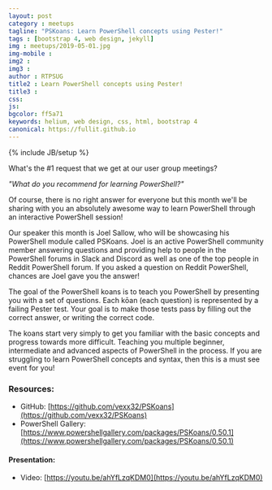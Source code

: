 ```yaml
---
layout: post
category : meetups
tagline: "PSKoans: Learn PowerShell concepts using Pester!"
tags : [bootstrap 4, web design, jekyll]
img : meetups/2019-05-01.jpg
img-mobile : 
img2 : 
img3 : 
author : RTPSUG
title2 : Learn PowerShell concepts using Pester!
title3 : 
css: 
js: 
bgcolor: ff5a71
keywords: helium, web design, css, html, bootstrap 4
canonical: https://fullit.github.io
---
```

{% include JB/setup %}

What's the #1 request that we get at our user group meetings?

*"What do you recommend for learning PowerShell?"*

Of course, there is no right answer for everyone but this month we'll be sharing with you an absolutely awesome way to learn PowerShell through an interactive PowerShell session!

<!--more-->

Our speaker this month is Joel Sallow, who will be showcasing his PowerShell module called PSKoans. Joel is an active PowerShell community member answering questions and providing help to people in the PowerShell forums in Slack and Discord as well as one of the top people in Reddit PowerShell forum. If you asked a question on Reddit PowerShell, chances are Joel gave you the answer!

The goal of the PowerShell koans is to teach you PowerShell by presenting you with a set of questions. Each kōan (each question) is represented by a failing Pester test. Your goal is to make those tests pass by filling out the correct answer, or writing the correct code.

The koans start very simply to get you familiar with the basic concepts and progress towards more difficult. Teaching you multiple beginner, intermediate and advanced aspects of PowerShell in the process. If you are struggling to learn PowerShell concepts and syntax, then this is a must see event for you!

### Resources:
- GitHub: [https://github.com/vexx32/PSKoans](https://github.com/vexx32/PSKoans)
- PowerShell Gallery: [https://www.powershellgallery.com/packages/PSKoans/0.50.1](https://www.powershellgallery.com/packages/PSKoans/0.50.1)

#### Presentation:
- Video: [https://youtu.be/ahYfLzqKDM0](https://youtu.be/ahYfLzqKDM0)

